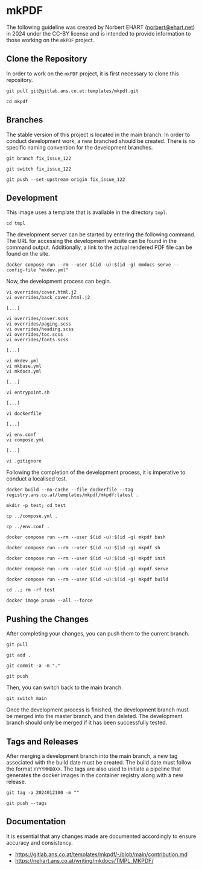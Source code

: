 # mkPDF

The following guideline was created by Norbert EHART (norbert@ehart.net) in 2024 under the CC-BY license and is intended to provide information to those working on the `mkPDF` project.

## Clone the Repository

In order to work on the `mkPDF` project, it is first necessary to clone this repository.

```text
git pull git@gitlab.ans.co.at:templates/mkpdf.git
```

```text
cd mkpdf
```

## Branches

The stable version of this project is located in the main branch. In order to conduct development work, a new branched should be created. There is no specific naming convention for the development branches.

```text
git branch fix_issue_122
```

```text
git switch fix_issue_122
```

```text
git push --set-upstream origin fix_issue_122
```

## Development

This image uses a template that is available in the directory `tmpl`.

```text
cd tmpl
```

The development server can be started by entering the following command. The URL for accessing the development website can be found in the command output. Additionally, a link to the actual rendered PDF file can be found on the site.

```text
docker compose run --rm --user $(id -u):$(id -g) mmdocs serve --config-file "mkdev.yml"
```

Now, the development process can begin.

```text
vi overrides/cover.html.j2
vi overrides/back_cover.html.j2

[...]

vi overrides/cover.scss
vi overrides/paging.scss
vi overrides/heading.scss
vi overrides/toc.scss
vi overrides/fonts.scss

[...]

vi mkdev.yml
vi mkbase.yml
vi mkdocs.yml

[...]

vi entrypoint.sh

[...]

vi dockerfile

[...]

vi env.conf
vi compose.yml

[...]

vi .gitignore
```

Following the completion of the development process, it is imperative to conduct a localised test.


```text
docker build --no-cache --file dockerfile --tag registry.ans.co.at/templates/mkpdf/mkpdf:latest .
```

```text
mkdir -p test; cd test
```

```text
cp ../compose.yml .
```

```text
cp ../env.conf .
```

```text
docker compose run --rm --user $(id -u):$(id -g) mkpdf bash
```

```text
docker compose run --rm --user $(id -u):$(id -g) mkpdf sh
```

```text
docker compose run --rm --user $(id -u):$(id -g) mkpdf init
```

```text
docker compose run --rm --user $(id -u):$(id -g) mkpdf serve
```

```text
docker compose run --rm --user $(id -u):$(id -g) mkpdf build
```

```text
cd ..; rm -rf test
```

```text
docker image prune --all --force
```

## Pushing the Changes

After completing your changes, you can push them to the current branch.

```text
git pull
```

```text
git add .
```

```text
git commit -a -m "."
```

```text
git push
```

Then, you can switch back to the main branch.

```text
git switch main
```

Once the development process is finished, the development branch must be merged into the master branch, and then deleted. The development branch should only be merged if it has been successfully tested.

## Tags and Releases

After merging a development branch into the main branch, a new tag associated with the build date must be created. The build date must follow the format `YYYYMMDDXX`. The tags are also used to initiate a pipeline that generates the docker images in the container registry along with a new release.

```text
git tag -a 2024012100 -m ""
```

```text
git push --tags
```

## Documentation

It is essential that any changes made are documented accordingly to ensure accuracy and consistency.

  * https://gitlab.ans.co.at/templates/mkpdf/-/blob/main/contribution.md
  * https://nehart.ans.co.at/writing/mkdocs/TMPL_MKPDF/
